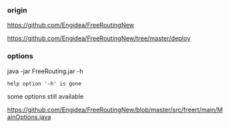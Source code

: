 
### origin

https://github.com/Engidea/FreeRoutingNew

https://github.com/Engidea/FreeRoutingNew/tree/master/deploy

### options

java -jar FreeRouting.jar -h

```
help option '-h' is gone 

```

some options still available

https://github.com/Engidea/FreeRoutingNew/blob/master/src/freert/main/MainOptions.java


